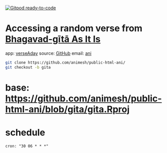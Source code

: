 [![Gitpod ready-to-code](https://img.shields.io/badge/Gitpod-ready--to--code-blue?logo=gitpod)](https://gitpod.io/#https://github.com/animesh/public-html-ani)


# Accessing a random verse from [Bhagavad-gītā As It Is](https://vedabase.io/en/library/bg)
app:			[verseAday](http://www.ii.uib.no/~animesh/verseAday/)
source:	[GitHub](https://github.com/animesh/public-html-ani/blob/gita)
email: 		[ani](mailto:sharma.animesh@gmail.com?subject=BhagwatGita)

```bash
git clone https://github.com/animesh/public-html-ani/
git checkout -b gita
```
# base: https://github.com/animesh/public-html-ani/blob/gita/gita.Rproj

# schedule
```
cron: "30 06 * * *"
```
